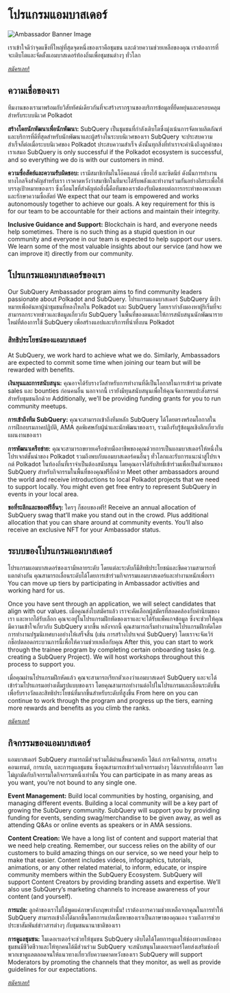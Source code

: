 # โปรแกรมแอมบาสเดอร์

![Ambassador Banner Image](/assets/img/ambassador_banner.png)

เราเข้าใจดีว่าจุดแข็งที่ใหญ่ที่สุดจุดหนึ่งของเราคือชุมชน และด้วยความช่วยเหลือของคุณ เราต้องการที่จะเติบโตและจัดตั้งแอมบาสเดอร์ท้องถิ่นเพื่อชุมชนต่างๆ ทั่วโลก

[สมัครเลย!](https://forms.gle/GXBbJ6LDpNfM2v1X6)

## ความเชื่อของเรา

ทีมงานของเรามาพร้อมกับวิสัยทัศน์เดียวกันที่จะสร้างรากฐานของบริการข้อมูลที่ยืดหยุ่นและครอบคลุมสำหรับระบบนิเวศ Polkadot

**สร้างโดยนักพัฒนาเพื่อนักพัฒนา:** SubQuery เป็นชุมชนที่กำลังเติบโตซึ่งมุ่งเน้นการจัดหาผลิตภัณฑ์และบริการที่ดีที่สุดสำหรับนักพัฒนาและผู้สร้างในระบบนิเวศของเรา SubQuery จะประสบความสำเร็จก็ต่อเมื่อระบบนิเวศของ Polkadot ประสบความสำเร็จ ดังนั้นทุกสิ่งที่ทำเราจะคำนึงถึงลูกค้าของเราเสมอ SubQuery is only successful if the Polkadot ecosystem is successful, and so everything we do is with our customers in mind.

**ความซื่อสัตย์และความรับผิดชอบ:** เรามีสมาชิกทีมในโอ๊คแลนด์ เซี่ยงไฮ้ และซิดนีย์ ดังนั้นการทำงานทางไกลจึงสำคัญสำหรับเรา เราคาดหวังว่าสมาชิกในทีมจะได้รับพลังและทำงานร่วมกันอย่างอิสระเพื่อให้บรรลุเป้าหมายของเรา ซึ่งเงื่อนไขที่สำคัญต่อสิ่งนี้คือทีมของเราต้องรับผิดชอบต่อการกระทำของพวกเขาและรักษาความซื่อสัตย์ We expect that our team is empowered and works autonomously together to achieve our goals. A key requirement for this is for our team to be accountable for their actions and maintain their integrity.

**Inclusive Guidance and Support:** Blockchain is hard, and everyone needs help sometimes. There is no such thing as a stupid question in our community and everyone in our team is expected to help support our users. We learn some of the most valuable insights about our service (and how we can improve it) directly from our community.

## โปรแกรมแอมบาสเดอร์ของเรา

Our SubQuery Ambassador program aims to find community leaders passionate about Polkadot and SubQuery. โปรแกรมแอมบาสเดอร์ SubQuery มีเป้าหมายเพื่อค้นหาผู้นำชุมชนที่หลงใหลใน Polkadot และ SubQuery โดยเรากำลังมองหาผู้ริเริ่มที่จะสามารถกระจายข่าวและข้อมูลเกี่ยวกับ SubQuery ในพื้นที่ของตนและให้การสนับสนุนนักพัฒนารายใหม่ที่ต้องการใช้ SubQuery เพื่อสร้างแอปและบริการที่น่าทึ่งบน Polkadot

### สิทธิประโยชน์ของแอมบาสเดอร์

At SubQuery, we work hard to achieve what we do. Similarly, Ambassadors are expected to commit some time when joining our team but will be rewarded with benefits.

**เงินทุนและการสนับสนุน:** คุณอาจได้รับรางวัลสำหรับการทำงานที่ดีเป็นโอกาสในการเข้าร่วม private sales และ bounties ก่อนคนอื่น นอกจากนี้ เรายังมีทุนสนับสนุนเพื่อให้คุณจัดการพบปะสังสรรค์สำหรับชุมชนอีกด้วย Additionally, we’ll be providing funding grants for you to run community meetups.

**การเข้าถึงทีม SubQuery:** คุณจะสามารถเข้าถึงทีมหลัก SubQuery ได้โดยตรงพร้อมโอกาสในการฝึกอบรมภาคปฏิบัติ, AMA สุดพิเศษกับผู้นำและนักพัฒนาของเรา, รวมถึงรับรู้ข้อมูลเชิงลึกเกี่ยวกับแผนงานของเรา

**การพัฒนาเครือข่าย:** คุณจะสามารถขยายเครือข่ายมืออาชีพของคุณด้วยการเป็นแอมบาสเดอร์ให้หนึ่งในโปรเจกต์ชั้นนำของ Polkadot รวมถึงพบกับแอมบาสเดอร์คนอื่นๆ ทั่วโลกและรับการแนะนำสู่โปรเจกต์ Polkadot ในท้องถิ่นที่เราจำเป็นต้องสนับสนุน โดยคุณอาจได้รับสิทธิ์เข้าร่วมเพื่อเป็นตัวแทนของ SubQuery สำหรับกิจกรรมในพื้นที่ของคุณฟรีอีกด้วย Meet other ambassadors around the world and receive introductions to local Polkadot projects that we need to support locally. You might even get free entry to represent SubQuery in events in your local area.

**ขอที่ระลึกและของฟรีอื่นๆ:** ใครๆ ก็ชอบของฟรี! Receive an annual allocation of SubQuery swag that’ll make you stand out in the crowd. Plus additional allocation that you can share around at community events. You’ll also receive an exclusive NFT for your Ambassador status.

## ระบบของโปรแกรมแอมบาสเดอร์

โปรแกรมแอมบาสเดอร์ของเรามีหลายระดับ โดยแต่ละระดับก็มีสิทธิประโยชน์และขีดความสามารถที่แตกต่างกัน คุณสามารถเลื่อนระดับได้โดยการเข้าร่วมกิจกรรมแอมบาสเดอร์และทำงานหนักเพื่อเรา You can move up tiers by participating in Ambassador activities and working hard for us.

Once you have sent through an application, we will select candidates that align with our values. เมื่อคุณส่งใบสมัครแล้ว เราจะคัดเลือกผู้สมัครที่สอดคล้องกับค่านิยมของเรา และหากได้รับเลือก คุณจะอยู่ในโปรแกรมฝึกหัดของเราและจะได้รับแพ็คเกจข้อมูล ซึ่งจะช่วยให้คุณมีความเข้าใจเกี่ยวกับ SubQuery มากขึ้น หลังจากนี้ คุณสามารถเริ่มทำงานผ่านโปรแกรมฝึกหัดโดยการทำงานปฐมนิเทศบางอย่างให้เสร็จสิ้น (เช่น การสร้างโปรเจกต์ SubQuery) โดยเราจะจัดเวิร์กช็อปตลอดกระบวนการนี้เพื่อให้ความช่วยเหลือกับคุณ After this, you can start to work through the trainee program by completing certain onboarding tasks (e.g. creating a SubQuery Project). We will host workshops throughout this process to support you.

เมื่อคุณผ่านโปรแกรมฝึกหัดแล้ว คุณจะสามารถเรียกตัวเองว่าแอมบาสเดอร์ SubQuery และจะได้เข้าร่วมโปรแกรมอย่างเต็มรูปแบบของเรา โดยคุณสามารถทำงานต่อไปในโปรแกรมและเลื่อนระดับขึ้น เพื่อรับรางวัลและสิทธิประโยชน์ที่มากขึ้นสำหรับระดับที่สูงขึ้น From here on you can continue to work through the program and progress up the tiers, earning more rewards and benefits as you climb the ranks.

[สมัครเลย!](https://forms.gle/GXBbJ6LDpNfM2v1X6)

## กิจกรรมของแอมบาสเดอร์

แอมบาสเดอร์ SubQuery สามารถมีส่วนร่วมได้ผ่านสี่หมวดหลัก ได้แก่ การจัดกิจกรรม, การสร้างคอนเทนต์, การแปล, และการดูแลชุมชน ซึ่งคุณสามารถเข้าร่วมกิจกรรมต่างๆ ได้มากเท่าที่ต้องการ โดยไม่ผูกมัดกับกิจกรรมใดกิจกรรมหนึ่งเท่านั้น You can participate in as many areas as you want, you’re not bound to any single one.

**Event Management:** Build local communities by hosting, organising, and managing different events. Building a local community will be a key part of growing the SubQuery community. SubQuery will support you by providing funding for events, sending swag/merchandise to be given away, as well as attending Q&As or online events as speakers or in AMA sessions.

**Content Creation:** We have a long list of content and support material that we need help creating. Remember, our success relies on the ability of our customers to build amazing things on our service, so we need your help to make that easier. Content includes videos, infographics, tutorials, animations, or any other related material, to inform, educate, or inspire community members within the SubQuery Ecosystem. SubQuery will support Content Creators by providing branding assets and expertise. We’ll also use SubQuery’s marketing channels to increase awareness of your content (and yourself).

**การแปล:** ลูกค้าของเราไม่ได้พูดแค่ภาษาอังกฤษเท่านั้น! เราต้องการความช่วยเหลือจากคุณในการทำให้ SubQuery สามารถเข้าถึงได้มากขึ้นโดยการแปลเนื้อหาของเราเป็นภาษาของคุณเอง รวมถึงการช่วยประชาสัมพันธ์ข่าวสารต่างๆ กับชุมชนนานาชาติของเรา

**การดูแลชุมชน:** โมเดอเรเตอร์จะช่วยให้ชุมชน SubQuery เติบโตได้โดยการดูแลให้ช่องทางหลักของชุมชนมีชีวิตชีวาและให้ทุกคนได้มีส่วนร่วม SubQuery จะสนับสนุนโมเดอเรเตอร์โดยส่งเสริมช่องที่พวกเขาดูแลตลอดจนให้แนวทางเกี่ยวกับความคาดหวังของเรา SubQuery will support Moderators by promoting the channels that they monitor, as well as provide guidelines for our expectations.

[สมัครเลย!](https://forms.gle/GXBbJ6LDpNfM2v1X6)